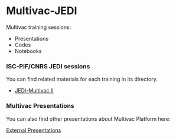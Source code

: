 # Multivac-JEDI
Multivac training sessions:

* Presentations
* Codes
* Notebooks

### ISC-PIF/CNRS JEDI sessions

You can find related materials for each training in its directory.

* [JEDI-Multivac II](https://github.com/multivacplatform/jedi-multivac/tree/master/Jedi-Multivac-201)

### Multivac Presentations

You can also find other presentations about Multivac Platform here:

[External Presentations](https://github.com/multivacplatform/multivac-jedi/tree/master/External-Presentations)
